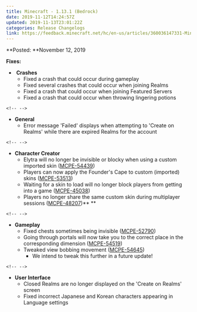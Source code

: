```yaml
---
title: Minecraft - 1.13.1 (Bedrock)
date: 2019-11-12T14:24:57Z
updated: 2019-11-13T23:01:22Z
categories: Release Changelogs
link: https://feedback.minecraft.net/hc/en-us/articles/360036147331-Minecraft-1-13-1-Bedrock-
---
```


**Posted: **November 12, 2019

**Fixes:**

-    **Crashes**
    -   Fixed a crash that could occur during gameplay
    -   Fixed several crashes that could occur when joining Realms
    -   Fixed a crash that could occur when joining Featured Servers
    -   Fixed a crash that could occur when throwing lingering potions

```{=html}
<!-- -->
```
-   **General**
    -   Error message \'Failed\' displays when attempting to \'Create on Realms\' while there are expired Realms for the account 

```{=html}
<!-- -->
```
-   **Character Creator**
    -   Elytra will no longer be invisible or blocky when using a custom imported skin ([MCPE-54439](https://bugs.mojang.com/browse/MCPE-54439))
    -   Players can now apply the Founder\'s Cape to custom (imported) skins ([MCPE-53513](https://bugs.mojang.com/browse/MCPE-53513))
    -   Waiting for a skin to load will no longer block players from getting into a game ([MCPE-45038](https://bugs.mojang.com/browse/MCPE-45038))
    -   Players no longer share the same custom skin during multiplayer sessions ([MCPE-48207](https://bugs.mojang.com/browse/MCPE-48207))** **

```{=html}
<!-- -->
```
-   **Gameplay**
    -   Fixed chests sometimes being invisible ([MCPE-52790](https://bugs.mojang.com/browse/MCPE-52790))
    -   Going through portals will now take you to the correct place in the corresponding dimension ([MCPE-54519](https://bugs.mojang.com/browse/MCPE-54519))
    -   Tweaked view bobbing movement ([MCPE-54645](https://bugs.mojang.com/browse/MCPE-54645))
        -   We intend to tweak this further in a future update! 

```{=html}
<!-- -->
```
-   **User Interface**
    -   Closed Realms are no longer displayed on the \'Create on Realms\' screen
    -   Fixed incorrect Japanese and Korean characters appearing in Language settings
